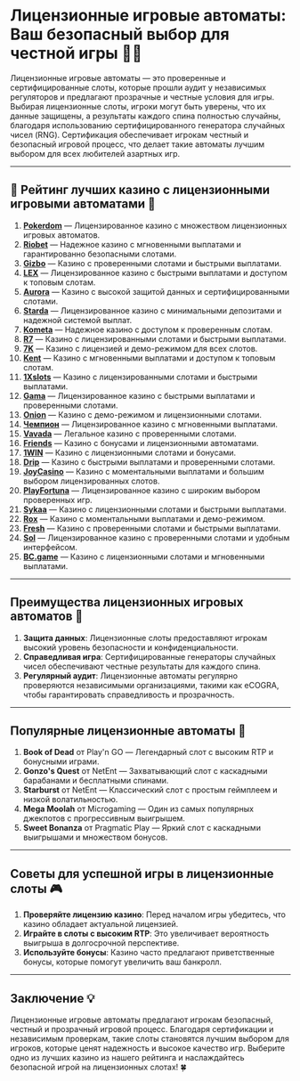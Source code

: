 # Лицензионные игровые автоматы: Ваш безопасный выбор для честной игры 🎰✅

Лицензионные игровые автоматы — это проверенные и сертифицированные слоты, которые прошли аудит у независимых регуляторов и предлагают прозрачные и честные условия для игры. Выбирая лицензионные слоты, игроки могут быть уверены, что их данные защищены, а результаты каждого спина полностью случайны, благодаря использованию сертифицированного генератора случайных чисел (RNG). Сертификация обеспечивает игрокам честный и безопасный игровой процесс, что делает такие автоматы лучшим выбором для всех любителей азартных игр.

---

## 🎲 Рейтинг лучших казино с лицензионными игровыми автоматами 🎲

1. **[Pokerdom](https://brandplay.link/4k77v2yx)** — Лицензированное казино с множеством лицензионных игровых автоматов.
2. **[Riobet](https://brandplay.link/7xBLTPyj)** — Надежное казино с мгновенными выплатами и гарантированно безопасными слотами.
3. **[Gizbo](https://brandplay.link/bprXw4YV)** — Казино с проверенными слотами и быстрыми выплатами.
4. **[LEX](https://brandplay.link/zW4hdDFV)** — Лицензированное казино с быстрыми выплатами и доступом к топовым слотам.
5. **[Aurora](https://10trafic-stat2.com/click/668546556bcc6313411604bd/6766/13032/subaccount)** — Казино с высокой защитой данных и сертифицированными слотами.
6. **[Starda](https://brandplay.link/fB7xwRFL)** — Лицензированное казино с минимальными депозитами и надежной системой выплат.
7. **[Kometa](https://brandplay.link/8ZymQJV8)** — Надежное казино с доступом к проверенным слотам.
8. **[R7](https://brandplay.link/bMd3Yjsw)** — Казино с лицензированными слотами и быстрыми выплатами.
9. **[7K](https://brandplay.link/BvQyFShp)** — Казино с лицензией и демо-режимом для всех слотов.
10. **[Kent](https://brandplay.link/Fv2WP3js)** — Казино с мгновенными выплатами и доступом к топовым слотам.
11. **[1Xslots](https://brandplay.link/hSB1khtr)** — Казино с лицензированными слотами и быстрыми выплатами.
12. **[Gama](https://brandplay.link/j6NMKsDz)** — Лицензированное казино с быстрыми выплатами и проверенными слотами.
13. **[Onion](https://brandplay.link/zBGRVpQ9)** — Казино с демо-режимом и лицензионными слотами.
14. **[Чемпион](https://temon-gter.cfd/go/lRq?p80412p304504pcc44t17455)** — Лицензированное казино с мгновенными выплатами.
15. **[Vavada](https://vavadapartner.pro/?promo=ea5c9275-6854-4505-94fc-95ab18221945-linkb2)** — Легальное казино с проверенными слотами.
16. **[Friends](https://gofriends.vc/linkb2)** — Казино с бонусами и лицензионными автоматами.
17. **[1WIN](https://brandplay.link/smXVpBbG)** — Казино с лицензионными слотами и бонусами.
18. **[Drip](https://drp-ircp01.com/c07e6a3db)** — Казино с быстрыми выплатами и проверенными слотами.
19. **[JoyCasino](https://rpc30.call2me.pro/?/ru/registration?apkpop=0&partner=p24970p3291217pc98f)** — Казино с моментальными выплатами и большим выбором лицензированных слотов.
20. **[PlayFortuna](https://fortunapromo.net/alt/playfortuna/registration?0dc4a9362a71feb7e3f165fb8e766f70)** — Лицензированное казино с широким выбором проверенных игр.
21. **[Sykaa](https://s-two-way.com/?source=linkb2&pid=30697)** — Казино с лицензионными слотами и быстрыми выплатами.
22. **[Rox](https://rox-pvwfpjgcxe.com/cb1ee18a5)** — Казино с моментальными выплатами и демо-режимом.
23. **[Fresh](https://fresh-eumwkxwao.com/c3f7b485d)** — Казино с проверенными слотами и быстрыми выплатами.
24. **[Sol](https://sol-mmtdzfbaco.com/cb2415bca)** — Лицензированное казино с проверенными слотами и удобным интерфейсом.
25. **[BC.game](https://partnerbcgame.com/dcc53d441)** — Казино с лицензионными слотами и мгновенными выплатами.

---

## Преимущества лицензионных игровых автоматов 🎰

1. **Защита данных**: Лицензионные слоты предоставляют игрокам высокий уровень безопасности и конфиденциальности.
2. **Справедливая игра**: Сертифицированные генераторы случайных чисел обеспечивают честные результаты для каждого спина.
3. **Регулярный аудит**: Лицензионные автоматы регулярно проверяются независимыми организациями, такими как eCOGRA, чтобы гарантировать справедливость и прозрачность.

---

## Популярные лицензионные автоматы 🎯

1. **Book of Dead** от Play'n GO — Легендарный слот с высоким RTP и бонусными играми.
2. **Gonzo's Quest** от NetEnt — Захватывающий слот с каскадными барабанами и бесплатными спинами.
3. **Starburst** от NetEnt — Классический слот с простым геймплеем и низкой волатильностью.
4. **Mega Moolah** от Microgaming — Один из самых популярных джекпотов с прогрессивным выигрышем.
5. **Sweet Bonanza** от Pragmatic Play — Яркий слот с каскадными выигрышами и множеством бонусов.

---

## Советы для успешной игры в лицензионные слоты 🎮

1. **Проверяйте лицензию казино**: Перед началом игры убедитесь, что казино обладает актуальной лицензией.
2. **Играйте в слоты с высоким RTP**: Это увеличивает вероятность выигрыша в долгосрочной перспективе.
3. **Используйте бонусы**: Казино часто предлагают приветственные бонусы, которые помогут увеличить ваш банкролл.

---

## Заключение 💡

Лицензионные игровые автоматы предлагают игрокам безопасный, честный и прозрачный игровой процесс. Благодаря сертификации и независимым проверкам, такие слоты становятся лучшим выбором для игроков, которые ценят надежность и высокое качество игр. Выберите одно из лучших казино из нашего рейтинга и наслаждайтесь безопасной игрой на лицензионных слотах! 🍀
